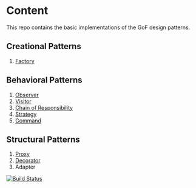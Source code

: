 # Content

This repo contains the basic implementations of the GoF design patterns. 

## Creational Patterns
1. [Factory](https://github.com/terancet/gofs/tree/master/creational-patterns/src/main/java/com/taras/murzenkov/factory)
## Behavioral Patterns
1. [Observer](https://github.com/terancet/gofs/tree/master/behavioural-patterns/src/main/java/com/taras/murzenkov/behavior/observer)
2. [Visitor](https://github.com/terancet/gofs/tree/master/behavioural-patterns/src/main/java/com/taras/murzenkov/behavior/visitor)
3. [Chain of Responsibility](https://github.com/terancet/gofs/tree/master/behavioural-patterns/src/main/java/com/taras/murzenkov/behavior/chain)
4. [Strategy](https://github.com/terancet/gofs/tree/master/behavioural-patterns/src/main/java/com/taras/murzenkov/behavior/strategy)
5. [Command](https://github.com/terancet/gofs/tree/master/behavioural-patterns/src/main/java/com/taras/murzenkov/behavior/command)
## Structural Patterns
1. [Proxy](https://github.com/terancet/gofs/tree/master/structural-patterns/src/main/java/com/taras/murzenkov/proxy)
2. [Decorator](https://github.com/terancet/gofs/tree/master/structural-patterns/src/main/java/com/taras/murzenkov/decorator)
3. Adapter

[![Build Status](https://travis-ci.org/terancet/gofs.svg?branch=master)](https://travis-ci.org/terancet/gofs)
